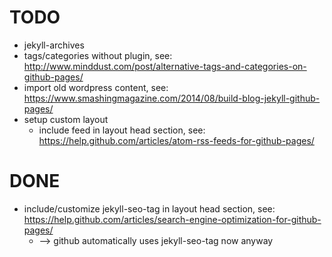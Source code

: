 TODO
====

* jekyll-archives
* tags/categories without plugin, see: http://www.minddust.com/post/alternative-tags-and-categories-on-github-pages/
* import old wordpress content, see: https://www.smashingmagazine.com/2014/08/build-blog-jekyll-github-pages/
* setup custom layout
    * include feed in layout head section, see: https://help.github.com/articles/atom-rss-feeds-for-github-pages/

DONE
====

* include/customize jekyll-seo-tag in layout head section, see: https://help.github.com/articles/search-engine-optimization-for-github-pages/
    * --> github automatically uses jekyll-seo-tag now anyway
